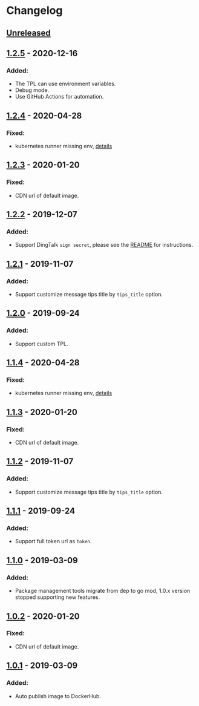 # Changelog

## [Unreleased]

## [1.2.5] - 2020-12-16
### Added:
* The TPL can use environment variables.
* Debug mode.
* Use GitHub Actions for automation.

## [1.2.4] - 2020-04-28
### Fixed:
* kubernetes runner missing env, [details](https://docs.drone.io/runner/kubernetes/overview)

## [1.2.3] - 2020-01-20
### Fixed:
* CDN url of default image.

## [1.2.2] - 2019-12-07
### Added:
* Support DingTalk `sign secret`, please see the [README](README.md) for instructions.

## [1.2.1] - 2019-11-07
### Added:
* Support customize message tips title by `tips_title` option.

## [1.2.0] - 2019-09-24
### Added:
* Support custom TPL.

## [1.1.4] - 2020-04-28
### Fixed:
* kubernetes runner missing env, [details](https://docs.drone.io/runner/kubernetes/overview)

## [1.1.3] - 2020-01-20
### Fixed:
* CDN url of default image.

## [1.1.2] - 2019-11-07
### Added:
* Support customize message tips title by `tips_title` option.

## [1.1.1] - 2019-09-24
### Added:
* Support full token url as `token`.

## [1.1.0] - 2019-03-09
### Added:
* Package management tools migrate from dep to go mod, 1.0.x version stopped supporting new features.

## [1.0.2] - 2020-01-20
### Fixed:
* CDN url of default image.

## [1.0.1] - 2019-03-09
### Added:
* Auto publish image to DockerHub.

[Unreleased]: https://github.com/lddsb/drone-dingtalk-message/compare/v1.2.5...HEAD
[1.2.5]: https://github.com/lddsb/drone-dingtalk-message/compare/v1.2.4...v1.2.5
[1.2.4]: https://github.com/lddsb/drone-dingtalk-message/compare/v1.2.3...v1.2.4
[1.2.3]: https://github.com/lddsb/drone-dingtalk-message/compare/v1.2.2...v1.2.3
[1.2.2]: https://github.com/lddsb/drone-dingtalk-message/compare/v1.2.1...v1.2.2
[1.2.1]: https://github.com/lddsb/drone-dingtalk-message/compare/v1.2.0...v1.2.1
[1.2.0]: https://github.com/lddsb/drone-dingtalk-message/compare/v1.1.0...v1.2.0
[1.1.4]: https://github.com/lddsb/drone-dingtalk-message/compare/v1.1.3...v1.1.4
[1.1.3]: https://github.com/lddsb/drone-dingtalk-message/compare/v1.1.2...v1.1.3
[1.1.2]: https://github.com/lddsb/drone-dingtalk-message/compare/v1.1.1...v1.1.2
[1.1.1]: https://github.com/lddsb/drone-dingtalk-message/compare/v1.1.0...v1.1.1
[1.1.0]: https://github.com/lddsb/drone-dingtalk-message/compare/v1.0.0...v1.1.0
[1.0.2]: https://github.com/lddsb/drone-dingtalk-message/compare/v1.0.1...v1.0.2
[1.0.1]: https://github.com/lddsb/drone-dingtalk-message/compare/v1.0.0...v1.0.1
